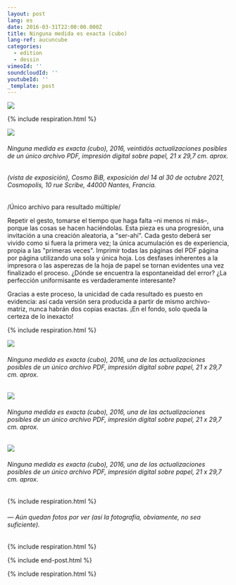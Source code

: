 ```yaml
---
layout: post
lang: es
date: 2016-03-31T22:00:00.000Z
title: Ninguna medida es exacta (cubo)
lang-ref: aucuncube
categories:
  - edition
  - dessin
vimeoId: ''
soundcloudId: ''
youtubeId: ''
_template: post
---
```





![](/imgs/aucune-mesure-test-gif01.gif)

{% include respiration.html %}

![](/imgs/pxl_20211014_154120266-night-1-up.jpg)

###### _Ninguna medida es exacta (cubo)_, 2016, veintidós actualizaciones posibles de un único archivo PDF, impresión digital sobre papel, 21 x 29,7 cm. aprox.

###### (vista de exposición), _Cosmo BiB_, exposición del 14 al 30 de octubre 2021, Cosmopolis, 10 rue Scribe, 44000 Nantes, Francia.

/Único archivo para resultado múltiple/

Repetir el gesto, tomarse el tiempo que haga falta –ni menos ni más–, porque las cosas se hacen haciéndolas. Esta pieza es una progresión, una invitación a una creación aleatoria, a "ser-ahí". Cada gesto deberá ser vivido como si fuera la primera vez; la única acumulación es de experiencia, propia a las "primeras veces". Imprimir todas las páginas del PDF página por página utilizando una sola y única hoja. Los desfases inherentes a la impresora o las asperezas de la hoja de papel se tornan evidentes una vez finalizado el proceso. ¿Dónde se encuentra la espontaneidad del error? ¿La perfección uniformisante es verdaderamente interesante?

Gracias a este proceso, la unicidad de cada resultado es puesto en evidencia: así cada versión sera producida a partir de mismo archivo-matriz, nunca habrán dos copias exactas. ¡En el fondo, solo queda la certeza de lo inexacto!

{% include respiration.html %}

![](/imgs/aucune-mesure-scan02-base-cover-up.jpg)

###### _Ninguna medida es exacta (cubo)_, 2016, una de las actualizaciones posibles de un único archivo PDF, impresión digital sobre papel, 21 x 29,7 cm. aprox.

![](/imgs/aucune-mesure-scan07-base-up.jpg)

###### _Ninguna medida es exacta (cubo)_, 2016, una de las actualizaciones posibles de un único archivo PDF, impresión digital sobre papel, 21 x 29,7 cm. aprox.

![](/imgs/aucune-mesure-scan06-base-up.jpg)

###### _Ninguna medida es exacta (cubo)_, 2016, una de las actualizaciones posibles de un único archivo PDF, impresión digital sobre papel, 21 x 29,7 cm. aprox.

{% include respiration.html %}

###### — _Aún quedan fotos por ver (así la fotografía, obviamente, no sea suficiente)._

{% include respiration.html %}

{% include end-post.html %}

{% include respiration.html %}

